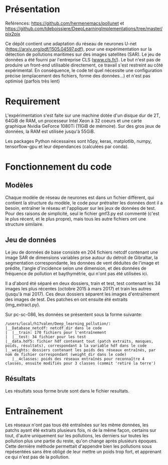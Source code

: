 # Présentation
Reférences: https://github.com/hermenemacs/pollunet et https://github.com/tdeboissiere/DeepLearningImplementations/tree/master/pix2pix


Ce dépôt contient une adaptation du réseau de neurones U-net (https://arxiv.org/pdf/1505.04597.pdf), pour une expérimentation sur la détection de pollutions maritimes sur des images satellites (SAR).
Le jeu de données a été fourni par l'entreprise CLS (www.cls.fr/).
Le but n'est pas de produire un front-end utilisable directement, ce travail s'est restreint au côté expérimental. En conséquence, le code tel quel nécessite une configuration précise (emplacement des fichiers, forme des données...) et n'est pas optimisé (parfois très lent)

# Requirement

L'expérimentation s'est faite sur une machine dotée d'un disque dur de 2T, 64GiB de RAM, un processeur Intel Xeon à 32 coeurs et une carte graphique Nvidia GeForce 1080Ti (11GiB de mémoire).
Sur des gros jeux de données, la RAM est utilisée jusqu'à 55GiB.

Les packages Python nécessaires sont h5py, keras, matplotlib, numpy, tensorflow-gpu et leur dépendances (calculées par conda).

# Fonctionnement du code

## Modèles

Chaque modèle de réseau de neurones est dans un fichier différent, qui contient la structure du modèle, le code pour prétraiter les données dont il a besoin, entraîner le réseau et l'appliquer sur les jeux de données de test.
Pour des raisons de simplicité, seul le fichier gmf3.py est commenté (c'est le plus récent, et le plus propre), mais tous les autre fichiers ont une structure similaire.

## Jeu de données

Le jeu de données de base consiste en 204 fichiers netcdf contenant une image SAR de dimensions variables prise autour du détroit de Gibraltar, la segmentation correspondante, les données de vent déduites de l'image et prédite, l'angle d'incidence selon une dimension, et des données de fréquence de pollution et  baythymétrie, qui n'ont pas été utilisées ici.

Il a d'abord été séparé en deux dossiers, train et test, test contenant les 34 images les plus récentes (octobre 2015 à mars 2017) et train les autres (jusqu'à mai 2017). Ces deux dossiers séparent les images d'entraînement des images de test. Des patches en ont ensuite été extraits (img_extract.py).

Sur pc-sc-086, les données se présentent sous la forme suivante:
```
/users/local/h17valen/Deep_learning_pollution/:
|__Database_netcdf: netcdf_dir dans le code
|  |__train: 170 fichiers pour l'entraînement
|  |__test: 34 fichier pour les test
|__data.hdf5: fichier hdf contenant tout (patch extraits, masques, poids, résultats), correspondant à la variable hdf dans le code
|__weights: dossiers contenant les poids des réseaux entraînés, par nom de fichier correspondant (weight_dir dans le code)
   |__4classes: poids des réseaux entraînés pour reconnaître 4 classes, ensuite modifiés pour 3 classes (commit 'retiré la terre')
```

## Résultats

Les résultats sous forme brute sont dans le fichier resultats.

# Entraînement

Les réseaux n'ont pas tous été entraînées sur les même données, les patchs ayant été extraits plusieurs fois, ni de la même façon, certains sur tout, d'autre uniquement sur les pollutions, les derniers sur toutes les pollution plus une partie du reste, qu'on change après plusieurs époques. Cette dernière méthode permettait d'appendre bien les pollutions sous repésentées sans être obligé de leur mettre un poids trop fort, et apprenant ce qui n'est pas de la pollution.


